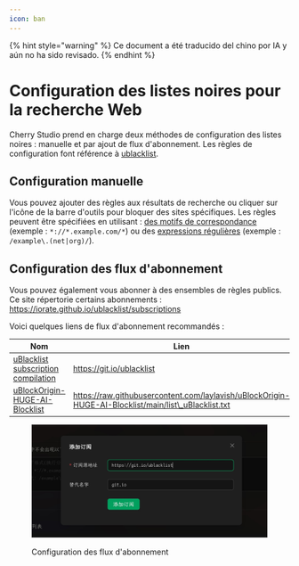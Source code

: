 ```yaml
---
icon: ban
---
```


{% hint style="warning" %}
Ce document a été traducido del chino por IA y aún no ha sido revisado.
{% endhint %}

# Configuration des listes noires pour la recherche Web

Cherry Studio prend en charge deux méthodes de configuration des listes noires : manuelle et par ajout de flux d'abonnement. Les règles de configuration font référence à [ublacklist](https://github.com/iorate/ublacklist).

## Configuration manuelle

Vous pouvez ajouter des règles aux résultats de recherche ou cliquer sur l'icône de la barre d'outils pour bloquer des sites spécifiques. Les règles peuvent être spécifiées en utilisant : [des motifs de correspondance](https://developer.mozilla.org/zh-CN/docs/mozilla/add-ons/webextensions/match_patterns) (exemple : `*://*.example.com/*`) ou des [expressions régulières](https://developer.mozilla.org/zh-CN/docs/web/javascript/guide/regular_expressions) (exemple : `/example\.(net|org)/`).

## Configuration des flux d'abonnement

Vous pouvez également vous abonner à des ensembles de règles publics. Ce site répertorie certains abonnements :\
https://iorate.github.io/ublacklist/subscriptions

Voici quelques liens de flux d'abonnement recommandés :

| Nom                                                                                                    | Lien                                                                                                   | Type     |
| ----------------------------------------------------------------------------------------------------- | ---------------------------------------------------------------------------------------------------- | -------- |
| [uBlacklist subscription compilation](https://github.com/eallion/uBlacklist-subscription-compilation) | https://git.io/ublacklist                                                                            | Chinois  |
| [uBlockOrigin-HUGE-AI-Blocklist](https://github.com/laylavish/uBlockOrigin-HUGE-AI-Blocklist)         | https://raw.githubusercontent.com/laylavish/uBlockOrigin-HUGE-AI-Blocklist/main/list\_uBlacklist.txt | Généré par IA |

<figure><img src="../.gitbook/assets/blacklist1.jpg" alt=""><figcaption><p>Configuration des flux d'abonnement</p></figcaption></figure>